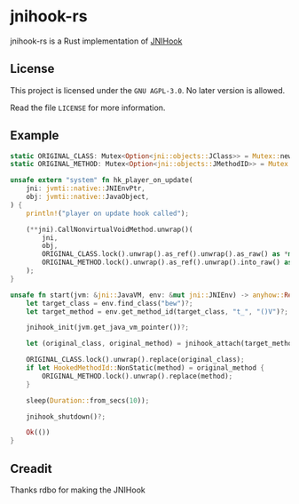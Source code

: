 # jnihook-rs

jnihook-rs is a Rust implementation of [JNIHook](https://github.com/rdbo/jnihook)

## License
This project is licensed under the `GNU AGPL-3.0`. No later version is allowed.

Read the file `LICENSE` for more information.

## Example

```rs
static ORIGINAL_CLASS: Mutex<Option<jni::objects::JClass>> = Mutex::new(None);
static ORIGINAL_METHOD: Mutex<Option<jni::objects::JMethodID>> = Mutex::new(None);

unsafe extern "system" fn hk_player_on_update(
    jni: jvmti::native::JNIEnvPtr,
    obj: jvmti::native::JavaObject,
) {
    println!("player on update hook called");

    (**jni).CallNonvirtualVoidMethod.unwrap()(
        jni,
        obj,
        ORIGINAL_CLASS.lock().unwrap().as_ref().unwrap().as_raw() as *mut jvmti::native::jvmti_native::Struct__jobject,
        ORIGINAL_METHOD.lock().unwrap().as_ref().unwrap().into_raw() as *mut jvmti::native::jvmti_native::Struct__jmethodID
    );
}

unsafe fn start(jvm: &jni::JavaVM, env: &mut jni::JNIEnv) -> anyhow::Result<()> {
    let target_class = env.find_class("bew")?;
    let target_method = env.get_method_id(target_class, "t_", "()V")?;

    jnihook_init(jvm.get_java_vm_pointer())?;

    let (original_class, original_method) = jnihook_attach(target_method, hk_player_on_update as *mut c_void)?;

    ORIGINAL_CLASS.lock().unwrap().replace(original_class);
    if let HookedMethodId::NonStatic(method) = original_method {
        ORIGINAL_METHOD.lock().unwrap().replace(method);
    }

    sleep(Duration::from_secs(10));

    jnihook_shutdown()?;

    Ok(())
}
```

## Creadit

Thanks rdbo for making the JNIHook
